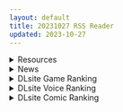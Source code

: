 ```yaml
---
layout: default
title: 20231027 RSS Reader
updated: 2023-10-27
---
```


<details class='content-parent'>
<summary>
Resources
</summary>
<details class='content-child'>
<summary>
<span class='rss-title'> [游戏合集] [ハウスゲーム] 游戏合集×9部  ⑬[樱盒/1.8GB] </span> <a class='rss-link' href='https://gmgard.com/gm123967' target='_blank'>&nbsp;</a>
<div class='rss-published'> 🕛 20231026 15:52:57</div>
</summary>
<img src="https://static.gmgard.us/Images/upload/12595262352578560.jpg" /><br /><p>不知道你们玩过莉欧系列没，我觉得还挺色的。</p>
</details>
<details class='content-child'>
<summary>
<span class='rss-title'> [全年龄资源相关][悬赏金额:3000]一款fc竖版打飞机游戏 </span> <a class='rss-link' href='https://gmgard.com/gm123961' target='_blank'>&nbsp;</a>
<div class='rss-published'> 🕛 20231026 15:25:39</div>
</summary>
<img src="https://static.gmgard.us/Images/upload/59077261609128242.jpg" /><br /><p>因为是小时候玩的所以细节记不清了，只记得第一个boss是4&times;4不会移动固定在上方中心的方形，每个方块都能发射射子弹。发射方向是随机发射同时好像也有自机狙，子弹样式是像柳叶型但是是对称的黄色子弹，并且子弹是可以的击破的。以上描述可能有错的因为非常小的时候玩的，希望有大佬帮帮我</p>
</details>
<details class='content-child'>
<summary>
<span class='rss-title'> ねむ vtuber人物卡合集(恋活) </span> <a class='rss-link' href='https://gmgard.com/gm123963' target='_blank'>&nbsp;</a>
<div class='rss-published'> 🕛 20231026 15:21:58</div>
</summary>
<img src="https://static.gmgard.us/Images/upload/64659261839029808.jpg" /><br /><p>https://i.postimg.cc/pTS9hqcB/image-2023-10-21-15-36-41.png</p>
</details>
<details class='content-child'>
<summary>
<span class='rss-title'> [ラインアウト (無道叡智)] おじょじさん TSしたおじさんが幼馴染のおじさんとのセックスにどハマりしちゃう全記録 (オリジナル) </span> <a class='rss-link' href='https://gmgard.com/gm123966' target='_blank'>&nbsp;</a>
<div class='rss-published'> 🕛 20231026 13:15:45</div>
</summary>
<img src="https://static.gmgard.us/Images/upload/11818262115440689.jpg" /><br /><p>宅男性转成可爱的幼女萝莉，然后便宜好兄弟，全力满足他的故事。（有汉化）</p>
</details>
<details class='content-child'>
<summary>
<span class='rss-title'> [无修正][生肉][APPLE] お元気クリニック 1+2 </span> <a class='rss-link' href='https://gmgard.com/gm123965' target='_blank'>&nbsp;</a>
<div class='rss-published'> 🕛 20231026 13:02:18</div>
</summary>
<img src="https://iili.io/JKLTIHb.gif" /><br /><p>剧情好像是有一家治疗性功能障碍的医院 专业治疗各种功能障碍 英轨无字幕</p>
</details>
<details class='content-child'>
<summary>
<span class='rss-title'> [合集][无修正] [Xordel] 多同人 [至202309] (16.7G) [patreon] </span> <a class='rss-link' href='https://gmgard.com/gm123964' target='_blank'>&nbsp;</a>
<div class='rss-published'> 🕛 20231026 12:53:51</div>
</summary>
<img src="https://static.gmgard.us/Images/upload/63568262053509996.jpg" /><br /><p>来自庭友的请求，质量有庭友的小弟弟保证</p>
</details>
<details class='content-child'>
<summary>
<span class='rss-title'> [游戏合集] [GRIMHELM] 游戏合集 ×3部[樱盒/1.07GB] </span> <a class='rss-link' href='https://gmgard.com/gm123962' target='_blank'>&nbsp;</a>
<div class='rss-published'> 🕛 20231026 08:11:54</div>
</summary>
<img src="https://file.cangku.moe/images/170e7178aaf501efc8166e222bed429b.webp" /><br /><p>[iframe]https://music.163.com/#/program?id=2531806960[/iframe]</p>
</details>
<details class='content-child'>
<summary>
<span class='rss-title'> [FSD字幕组] 古立特宇宙 [剧场版][WEBrip][中日双语字幕][1080P][MKV] </span> <a class='rss-link' href='https://gmgard.com/gm123960' target='_blank'>&nbsp;</a>
<div class='rss-published'> 🕛 20231026 07:01:43</div>
</summary>
<img src="https://static.gmgard.us/Images/upload/13617260002017982.jpg" /><br /><p>都立杜鹃台高中。</p>
</details>

</details>
<details class='content-parent'>
<summary>
News
</summary>
<details class='content-child'>
<summary>
<span class='rss-title'> 成人RPG《星隕計畫 Ark Re:Code》事前登錄破15萬人，11月初封測開跑 </span> <a class='rss-link' href='https://www.4gamers.com.tw/news/detail/60528/ark-recode-cbt-in-november' target='_blank'>&nbsp;</a>
<div class='rss-published'> 🕛 20231026 18:20:49</div>
</summary>
<img src="https://img.4gamers.com.tw/news-image/386895ff-256d-4d83-ba34-5d6b7b0c1b4a.jpg"/>
準備瑟瑟。
</details>
<details class='content-child'>
<summary>
<span class='rss-title'> 瑟瑟彈幕遊戲《魔慾學園》試玩，用無敵的魔交術教育小魔女！ </span> <a class='rss-link' href='https://www.4gamers.com.tw/news/detail/60485/r18-game-lust-academy-launch-on-mura' target='_blank'>&nbsp;</a>
<div class='rss-published'> 🕛 20231026 12:00:00</div>
</summary>
<img src="https://img.4gamers.com.tw/news-image/8cd368f5-5f25-4ce2-80f4-ef3dedaa0990.jpg"/>
我的魔杖蓄勢待發
</details>
<details class='content-child'>
<summary>
<span class='rss-title'> 校園戀愛ADV《制服女友》公開片頭影片 </span> <a class='rss-link' href='https://home.gamer.com.tw/creationDetail.php?sn=5818127' target='_blank'>&nbsp;</a>
<div class='rss-published'> 🕛 20231026 09:27:43</div>
</summary>
<div align="left"><img border="0" class="gallery-image" src="https://cdn.discordapp.com/attachments/907656383284006936/1167029406330527744/001.jpg" width="650" /></div><div><br /></div><div>由製作過《AQUARIUM（原文：あくありうむ。）》、《愛之吻（原文：アイキス）》系列等作品的遊戲公司 ENTERGRAM ，於今日(10/26)公開最新作<b>《制服女友（原文：制服カノジョ）</b>》的片頭影片，預定 2024 年 2 月 22 日在 PS / NS / PC（Steam） 平台發售。</div><div><br /></div><div><div class="videoWrapper"><div class="videoWrapper video-youtube"></div></div></div><div><br /></div><div></div><div align="center"><br /></div><div><br /></div><div><b><font size="4">CAST</font></b></div><div><div>許斐 ゆい　CV：前田佳織里</div><div>玉依 ひまり　CV：橘杏咲</div><div>八尋 実桜　CV：小坂井祐莉絵</div></div><div><br /></div><div align="left"><div><div><font size="4"><b>遊戲資訊</b></font></div><div>名稱：制服女友</div><div>遊戲公司：ENTERGRAM</div><div>遊戲平台：PS / NS / PC</div><div>遊戲語言：中文 / 日文</div><div>遊戲類型：ADV</div><div>發售日期：2024年2月22日</div><div>官方網站：<a href="https://ref.gamer.com.tw/redir.php?url=https%3A%2F%2Fentergram.co.jp%2Fseikano" target="_blank">https://entergram.co.jp/seikano</a></div></div><div>中文官網：<a href="https://ref.gamer.com.tw/redir.php?url=https%3A%2F%2Fhikarifield.co.jp%2Fseikano%2Findex.html" target="_blank">https://hikarifield.co.jp/seikano/index.html</a></div><div><br /></div></div>
</details>

</details>
<details class='content-parent'>
<summary>
DLsite Game Ranking
</summary>
<details class='content-child'>
<summary>
<span class='rss-title'> ハチナ怪異譚 [八角家] </span> <a class='rss-link' href='https://www.dlsite.com/maniax/work/=/product_id/RJ431925.html' target='_blank'>&nbsp;</a>
<div class='rss-published'> 🕛 20231027 13:10:04</div>
</summary>
<img src ="http://img.dlsite.jp/modpub/images2/work/doujin/RJ432000/RJ431925_img_main.jpg"/><br/>ぴっちりインナー和装少女が催眠・拘束・状態異常まみれになりながら戦う濃厚Hアクション
</details>
<details class='content-child'>
<summary>
<span class='rss-title'> 忍堕とし [まろん☆まろん] </span> <a class='rss-link' href='https://www.dlsite.com/maniax/work/=/product_id/RJ01052320.html' target='_blank'>&nbsp;</a>
<div class='rss-published'> 🕛 20231027 13:10:04</div>
</summary>
<img src ="http://img.dlsite.jp/modpub/images2/work/doujin/RJ01053000/RJ01052320_img_main.jpg"/><br/>クリックで簡単に調教が楽しめる おさわり調教シミュレーションゲーム!!!たくさんのシーンがあるため、飽きることなく調教を楽しめます!!!調教シーンはフルアニメ&フルボイス! Live2Dを利用したぬるぬると動くアニメーション調教を、ぜひ体感してください!
</details>
<details class='content-child'>
<summary>
<span class='rss-title'> 護身術道場 秘密のNTRレッスン -葵編- [WAKUWAKU] </span> <a class='rss-link' href='https://www.dlsite.com/maniax/work/=/product_id/RJ01083821.html' target='_blank'>&nbsp;</a>
<div class='rss-published'> 🕛 20231027 13:10:04</div>
</summary>
<img src ="http://img.dlsite.jp/modpub/images2/work/doujin/RJ01084000/RJ01083821_img_main.jpg"/><br/>護身術道場 秘密のNTRレッスンのDLCをプレイする為には、別途ゲーム本体が必要です。山神の娘である葵ちゃんと主人公のストーリーを描いています。
</details>
<details class='content-child'>
<summary>
<span class='rss-title'> 駆動妖精アイディールレイズ [Riez-ON] </span> <a class='rss-link' href='https://www.dlsite.com/maniax/work/=/product_id/RJ406835.html' target='_blank'>&nbsp;</a>
<div class='rss-published'> 🕛 20231027 13:10:04</div>
</summary>
<img src ="http://img.dlsite.jp/modpub/images2/work/doujin/RJ407000/RJ406835_img_main.jpg"/><br/>「舞え、超音速の機械妖精」近未来SFハイスピード3Dアクションへようこそ
</details>
<details class='content-child'>
<summary>
<span class='rss-title'> 冒険者の宿へようこそ!2 / patch.1 他愛略奪ぱっち [ぺぺろんちーの] </span> <a class='rss-link' href='https://www.dlsite.com/maniax/work/=/product_id/RJ01105759.html' target='_blank'>&nbsp;</a>
<div class='rss-published'> 🕛 20231027 13:10:04</div>
</summary>
<img src ="http://img.dlsite.jp/modpub/images2/work/doujin/RJ01106000/RJ01105759_img_main.jpg"/><br/>冒険者の宿へようこそ!2のアップグレードデータです
</details>

</details>
<details class='content-parent'>
<summary>
DLsite Voice Ranking
</summary>
<details class='content-child'>
<summary>
<span class='rss-title'> チンカス掃除までしてくれる世話焼きな妹JKとの生活 [スイカ熟成保証委員会] </span> <a class='rss-link' href='https://www.dlsite.com/maniax/work/=/product_id/RJ01086281.html' target='_blank'>&nbsp;</a>
<div class='rss-published'> 🕛 20231027 13:10:07</div>
</summary>
<img src ="http://img.dlsite.jp/modpub/images2/work/doujin/RJ01087000/RJ01086281_img_main.jpg"/><br/>ある日、リビングでうたた寝をしていたあなたは、下腹部の妙な快感で目を覚ます。 美奈穂があなたのペニスを咥え、舌と唇で丹念にチンカス掃除をしていた──
</details>
<details class='content-child'>
<summary>
<span class='rss-title'> 【透き通る低音】隣の席の一ノ瀬さん。クールでダウナーな彼女との駆け引きえっち。 [桃色みんと] </span> <a class='rss-link' href='https://www.dlsite.com/maniax/work/=/product_id/RJ01075068.html' target='_blank'>&nbsp;</a>
<div class='rss-published'> 🕛 20231027 13:10:07</div>
</summary>
<img src ="http://img.dlsite.jp/modpub/images2/work/doujin/RJ01076000/RJ01075068_img_main.jpg"/><br/>あるきっかけで、“隣の席の一ノ瀬さん”のセフレになる事に…。お互いがヤりたい時にヤる関係…。そのクールな性格からは想像できない程に、彼女の性欲は強くて…。手コキする彼女の手が少し冷たい事…。彼女の秘所が火傷しそうなほどに熱い事…。最奥を突けば押し殺すように吐息を漏らす事を…。”僕”は知っている…。「私らセフレでしょ?何の用かって…セックスしかないじゃん…」
</details>
<details class='content-child'>
<summary>
<span class='rss-title'> 双子ロリ爆乳の媚び媚びお兄ちゃん誘惑【ロリ爆乳の双子が大好きなお兄ちゃんをメロメロにして、気持ちいいお漏らしぴゅっぴゅをさせる話】 [常世常闇所々] </span> <a class='rss-link' href='https://www.dlsite.com/maniax/work/=/product_id/RJ01096800.html' target='_blank'>&nbsp;</a>
<div class='rss-published'> 🕛 20231027 13:10:07</div>
</summary>
<img src ="http://img.dlsite.jp/modpub/images2/work/doujin/RJ01097000/RJ01096800_img_main.jpg"/><br/>ロリ爆乳の双子が大好きな親戚のお兄ちゃんを誘惑して、メロメロにさせてしまう甘々なマゾ向けの話です。女の子達に結婚を迫られるお兄ちゃん…左右から柔らかくて大きいおっぱいを押し付けられたり、耳を小さなお口でしゃぶられたり、少しずつ双子の魅力にハマっていきます…お兄ちゃんは魅惑的なロリ姉妹に負けてしまうのでしょうか?CV みもりあいの様
</details>
<details class='content-child'>
<summary>
<span class='rss-title'> JK精灵的异世界孕活 ～高个子丰满黑暗精灵的全力甜蜜榨精～ [青春×フェティシズム] </span> <a class='rss-link' href='https://www.dlsite.com/maniax/work/=/product_id/RJ01099196.html' target='_blank'>&nbsp;</a>
<div class='rss-published'> 🕛 20231027 13:10:07</div>
</summary>
<img src ="http://img.dlsite.jp/modpub/images2/work/doujin/RJ01100000/RJ01099196_img_main.jpg"/><br/>「甜蜜逆强〇」×「无知丰满黑暗精灵」×「异文化青春交流」你喜欢黑暗精灵吗? 这个黑暗精灵,无论哪里都十分丰满♪她将用压倒性的身体从你身上榨取精液♪ 被巨大的黑暗精灵的身体包裹,被逐渐地榨干精液的快感…你想尝试一下吗?
</details>
<details class='content-child'>
<summary>
<span class='rss-title'> 気になるあの子を、常識改変で肉奴隷に堕とす [スイカ熟成保証委員会] </span> <a class='rss-link' href='https://www.dlsite.com/maniax/work/=/product_id/RJ438225.html' target='_blank'>&nbsp;</a>
<div class='rss-published'> 🕛 20231027 13:10:07</div>
</summary>
<img src ="http://img.dlsite.jp/modpub/images2/work/doujin/RJ439000/RJ438225_img_main.jpg"/><br/>無表情クールな美少女JKを、常識改変で肉奴隷に堕とします
</details>

</details>
<details class='content-parent'>
<summary>
DLsite Comic Ranking
</summary>
<details class='content-child'>
<summary>
<span class='rss-title'> 女装少年ヒーローのきみが邪悪な組織でTSして淫らな女幹部に堕ちるまんがートランスダークエグゼクティブー [やせうまロール] </span> <a class='rss-link' href='https://www.dlsite.com/maniax/work/=/product_id/RJ01107266.html' target='_blank'>&nbsp;</a>
<div class='rss-published'> 🕛 20231027 13:10:11</div>
</summary>
<img src ="http://img.dlsite.jp/modpub/images2/work/doujin/RJ01108000/RJ01107266_img_main.jpg"/><br/>ピッチリスゥツの女装少年ヒーローが心の闇をくすぐられTS!むっちりギチギチ緊縛スゥツの巨乳女幹部に堕ちる!淫紋やニプルファックも!前作見てなくても大丈夫!裸なし全編テカテカツヤツヤラバースーツ!
</details>
<details class='content-child'>
<summary>
<span class='rss-title'> 天才JK錬金術師(自称)の末路～膨乳の極致、おっぱい改造のレシピ～ [缶子牧場] </span> <a class='rss-link' href='https://www.dlsite.com/maniax/work/=/product_id/RJ315968.html' target='_blank'>&nbsp;</a>
<div class='rss-published'> 🕛 20231027 13:10:11</div>
</summary>
<img src ="http://img.dlsite.jp/modpub/images2/work/doujin/RJ316000/RJ315968_img_main.jpg"/><br/>科学が進歩して、錬金術が没落した現代、錬金術師の家庭に生まれた天才錬金術師(自称)の女子高生―優香梨はいつか錬金術を広めたいと思い、ひっそりと新しい錬金術を研究していたが、謎の人物によって、優香梨の人生に「最大」のピンチがっ!?
</details>
<details class='content-child'>
<summary>
<span class='rss-title'> 先生!お時間ちょっとじゃ足りませんっ [ぞんびと愉快な仲間たち] </span> <a class='rss-link' href='https://www.dlsite.com/maniax/work/=/product_id/RJ01086912.html' target='_blank'>&nbsp;</a>
<div class='rss-published'> 🕛 20231027 13:10:11</div>
</summary>
<img src ="http://img.dlsite.jp/modpub/images2/work/doujin/RJ01087000/RJ01086912_img_main.jpg"/><br/>夏コミ新刊のユウカ本です!よろしくお願いします～!
</details>
<details class='content-child'>
<summary>
<span class='rss-title'> 夏のヤリなおし4 [水蓮の宿] </span> <a class='rss-link' href='https://www.dlsite.com/maniax/work/=/product_id/RJ01073324.html' target='_blank'>&nbsp;</a>
<div class='rss-published'> 🕛 20231027 13:10:11</div>
</summary>
<img src ="http://img.dlsite.jp/modpub/images2/work/doujin/RJ01074000/RJ01073324_img_main.jpg"/><br/>夏×田舎×隣家の美人母×汗だくセックス  誰もが一度は夢想し求めたであろう 最高の‘夏’をサークル‘水蓮の宿’が描き出す  幼馴染の母(元教師)xかつての教え子
</details>
<details class='content-child'>
<summary>
<span class='rss-title'> ヒル○ャールの肉床～波沫の章～ [可老家] </span> <a class='rss-link' href='https://www.dlsite.com/maniax/work/=/product_id/RJ01100852.html' target='_blank'>&nbsp;</a>
<div class='rss-published'> 🕛 20231027 13:10:11</div>
</summary>
<img src ="http://img.dlsite.jp/modpub/images2/work/doujin/RJ01101000/RJ01100852_img_main.jpg"/><br/>敗北したヒロインが魔物に捕まり、日々輪姦され、やがて孕み袋肉奴隷に堕ちる話。
</details>

</details>
